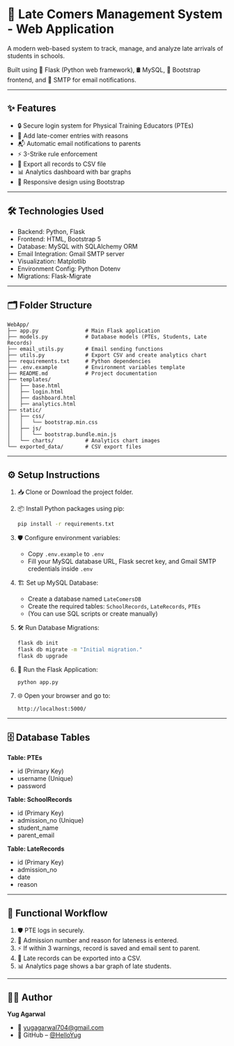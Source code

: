 # 🎯 Late Comers Management System - Web Application

A modern web-based system to track, manage, and analyze late arrivals of students in schools.

Built using 🐍 Flask (Python web framework), 🛢️ MySQL, 🎨 Bootstrap frontend, and 📧 SMTP for email notifications.

---

## ✨ Features

- 🔒 Secure login system for Physical Training Educators (PTEs)
- 📝 Add late-comer entries with reasons
- 📬 Automatic email notifications to parents
- ⚡ 3-Strike rule enforcement
- 📁 Export all records to CSV file
- 📊 Analytics dashboard with bar graphs
- 📱 Responsive design using Bootstrap

---

## 🛠️ Technologies Used

- Backend: Python, Flask
- Frontend: HTML, Bootstrap 5
- Database: MySQL with SQLAlchemy ORM
- Email Integration: Gmail SMTP server
- Visualization: Matplotlib
- Environment Config: Python Dotenv
- Migrations: Flask-Migrate

---

## 🗂️ Folder Structure

```
WebApp/
├── app.py               # Main Flask application
├── models.py            # Database models (PTEs, Students, Late Records)
├── email_utils.py       # Email sending functions
├── utils.py             # Export CSV and create analytics chart
├── requirements.txt     # Python dependencies
├── .env.example         # Environment variables template
├── README.md            # Project documentation
├── templates/
│   ├── base.html
│   ├── login.html
│   ├── dashboard.html
│   ├── analytics.html
├── static/
│   ├── css/
│   │   └── bootstrap.min.css
│   ├── js/
│   │   └── bootstrap.bundle.min.js
│   └── charts/          # Analytics chart images
└── exported_data/       # CSV export files
```

---

## ⚙️ Setup Instructions

1. 📥 Clone or Download the project folder.

2. 📦 Install Python packages using pip:
   ```bash
   pip install -r requirements.txt
   ```

3. 🛡️ Configure environment variables:
   - Copy `.env.example` to `.env`
   - Fill your MySQL database URL, Flask secret key, and Gmail SMTP credentials inside `.env`

4. 🏗️ Set up MySQL Database:
   - Create a database named `LateComersDB`
   - Create the required tables: `SchoolRecords`, `LateRecords`, `PTEs`
   - (You can use SQL scripts or create manually)

5. 🛠️ Run Database Migrations:
   ```bash
   flask db init
   flask db migrate -m "Initial migration."
   flask db upgrade
   ```

6. 🚀 Run the Flask Application:
   ```bash
   python app.py
   ```

7. 🌐 Open your browser and go to:
   ```
   http://localhost:5000/
   ```

---

## 🗄️ Database Tables

**Table: PTEs**
- id (Primary Key)
- username (Unique)
- password

**Table: SchoolRecords**
- id (Primary Key)
- admission_no (Unique)
- student_name
- parent_email

**Table: LateRecords**
- id (Primary Key)
- admission_no
- date
- reason

---

## 🔁 Functional Workflow

1. 🛡️ PTE logs in securely.
2. 📝 Admission number and reason for lateness is entered.
3. ⚡ If within 3 warnings, record is saved and email sent to parent.
4. 📁 Late records can be exported into a CSV.
5. 📊 Analytics page shows a bar graph of late students.

---

## 👨‍💻 Author

**Yug Agarwal**
- 📧 [yugagarwal704@gmail.com](mailto:yugagarwal704@gmail.com)
- 🔗 GitHub – [@HelloYug](https://github.com/HelloYug)

